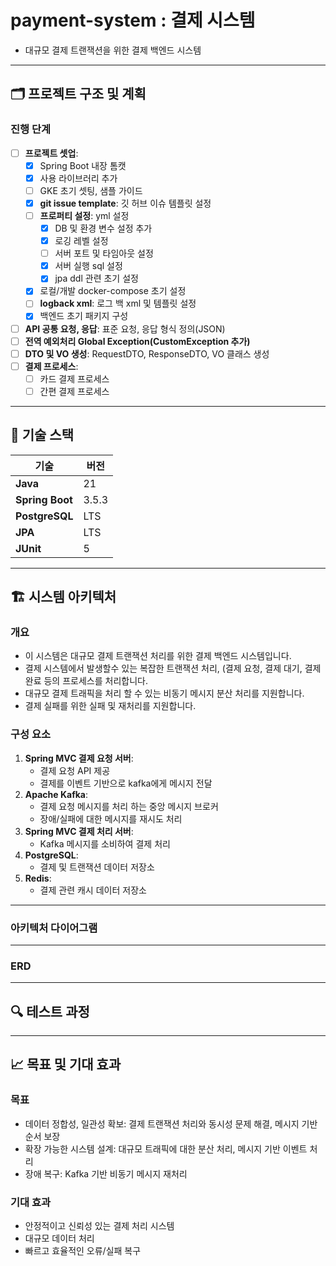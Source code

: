 
# payment-system : 결제 시스템
- 대규모 결제 트랜잭션을 위한 결제 백엔드 시스템 

---
## 🗂️ 프로젝트 구조 및 계획

### **진행 단계**
- [ ] **프로젝트 셋업**:
  - [x] Spring Boot 내장 톰캣
  - [x] 사용 라이브러리 추가
  - [ ] GKE 초기 셋팅, 샘플 가이드
  - [x] **git issue template**: 깃 허브 이슈 템플릿 설정
  - [ ] **프로퍼티 설정**: yml 설정
    - [x] DB 및 환경 변수 설정 추가
    - [x] 로깅 레벨 설정
    - [ ] 서버 포트 및 타임아웃 설정
    - [x] 서버 실행 sql 설정
    - [x] jpa ddl 관련 초기 설정
  - [x] 로컬/개발 docker-compose 초기 설정
  - [ ] **logback xml**: 로그 백 xml 및 템플릿 설정
  - [x] 백엔드 초기 패키지 구성
- [ ] **API 공통 요청, 응답**: 표준 요청, 응답 형식 정의(JSON)
- [ ] **전역 예외처리 Global Exception(CustomException 추가)**
- [ ] **DTO 및 VO 생성**: RequestDTO, ResponseDTO, VO 클래스 생성
- [ ] **결제 프로세스**:
  - [ ] 카드 결제 프로세스
  - [ ] 간편 결제 프로세스

---

## 🚀 기술 스택

| 기술                | 버전     |
|-------------------|--------|
| **Java**          | 21     |
| **Spring Boot**   | 3.5.3  |
| **PostgreSQL**    | LTS    |
| **JPA**           | LTS    |
| **JUnit**         | 5      |

---

## 🏗️ 시스템 아키텍처

### **개요**
 - 이 시스템은 대규모 결제 트랜잭션 처리를 위한 결제 백엔드 시스템입니다.
 - 결제 시스템에서 발생할수 있는 복잡한 트랜잭션 처리, (결제 요청, 결제 대기, 결제 완료 등의 프로세스를 처리합니다.
 - 대규모 결제 트래픽을 처리 할 수 있는 비동기 메시지 분산 처리를 지원합니다.
 - 결제 실패를 위한 실패 및 재처리를 지원합니다.

### **구성 요소**
1. **Spring MVC 결제 요청 서버**:
   - 결제 요청 API 제공
   - 결제를 이벤트 기반으로 kafka에게 메시지 전달
2. **Apache Kafka**:
   - 결제 요청 메시지를 처리 하는 중앙 메시지 브로커 
   - 장애/실패에 대한 메시지를 재시도 처리
3. **Spring MVC 결제 처리 서버**:
   - Kafka 메시지를 소비하여 결제 처리  
4. **PostgreSQL**:
   - 결제 및 트랜잭션 데이터 저장소
5. **Redis**:
   - 결제 관련 캐시 데이터 저장소

---
### **아키텍처 다이어그램**

---
### **ERD**

---
## 🔍 테스트 과정

---
## 📈 목표 및 기대 효과

### **목표**
- 데이터 정합성, 일관성 확보: 결제 트랜잭션 처리와 동시성 문제 해결, 메시지 기반 순서 보장
- 확장 가능한 시스템 설계: 대규모 트래픽에 대한 분산 처리, 메시지 기반 이벤트 처리
- 장애 복구: Kafka 기반 비동기 메시지 재처리

### **기대 효과**
- 안정적이고 신뢰성 있는 결제 처리 시스템
- 대규모 데이터 처리
- 빠르고 효율적인 오류/실패 복구
